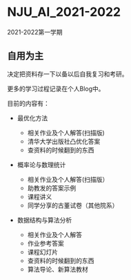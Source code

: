 # NJU_AI_2021-2022
2021-2022第一学期

## 自用为主

决定把资料存一下以备以后自我复习和考研。

更多的学习过程记录在个人Blog中。

目前的内容有：

- 最优化方法
  - 相关作业及个人解答(扫描版)
  - 清华大学出版社凸优化答案
  - 查资料的时候翻到的东西

- 概率论与数理统计
  - 相关作业及个人解答(扫描版）
  - 助教发的答案示例
  - 课程讲义
  - 同学分享的古董试卷（其他院系）

- 数据结构与算法分析
  - 相关作业及个人解答
  - 作业参考答案
  - 课程幻灯片
  - 查资料的时候翻到的东西
  - 算法导论、新算法教材
